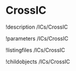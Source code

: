 <!-- MOOSE Documentation Stub: Remove this when content is added. -->

# CrossIC
!description /ICs/CrossIC

!parameters /ICs/CrossIC

!listingfiles /ICs/CrossIC

!childobjects /ICs/CrossIC
